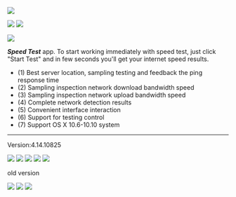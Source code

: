 
![](http://res.cloudinary.com/dfzokzfi5/image/upload/c_scale,h_128/v1413431600/logo5_a5zbpb.png)


[![](http://res.cloudinary.com/dfzokzfi5/image/upload/c_scale,h_100/v1416983052/common/buy.png)](https://shopper.mycommerce.com/checkout/cart/add/55399-1)
[![](http://res.cloudinary.com/dfzokzfi5/image/upload/c_scale,h_96/v1416983052/common/cart.png)](https://shopper.mycommerce.com/checkout/cart/add/55399-1)




[![](http://res.cloudinary.com/dfzokzfi5/image/upload/c_scale,w_96/v1413430765/feedback_vm8mqi.png)](https://github.com/Romanysoft/SpeedTest/issues)

***Speed Test*** app. To start working immediately with speed test, just click "Start Test" and in few seconds you'll get your internet speed results.

* (1) Best server location, sampling testing and feedback the ping response time
* (2) Sampling inspection network download bandwidth speed
* (3) Sampling inspection network upload bandwidth speed
* (4) Complete network detection results
* (5) Convenient interface interaction
* (6) Support for testing control
* (7) Support OS X 10.6-10.10 system

***

Version:4.14.10825

![](https://github.com/Romanysoft/SpeedTest/blob/master/Images/4.14.10825/c1.jpg)
![](https://github.com/Romanysoft/SpeedTest/blob/master/Images/4.14.10825/c2.jpg)
![](https://github.com/Romanysoft/SpeedTest/blob/master/Images/4.14.10825/c3.jpg)
![](https://github.com/Romanysoft/SpeedTest/blob/master/Images/4.14.10825/c4.jpg)
![](https://github.com/Romanysoft/SpeedTest/blob/master/Images/4.14.10825/c5.jpg)


old version

![](https://github.com/Romanysoft/SpeedTest/blob/master/Images/c1.png)
![](https://github.com/Romanysoft/SpeedTest/blob/master/Images/c2.png)
![](https://github.com/Romanysoft/SpeedTest/blob/master/Images/c3.png)

